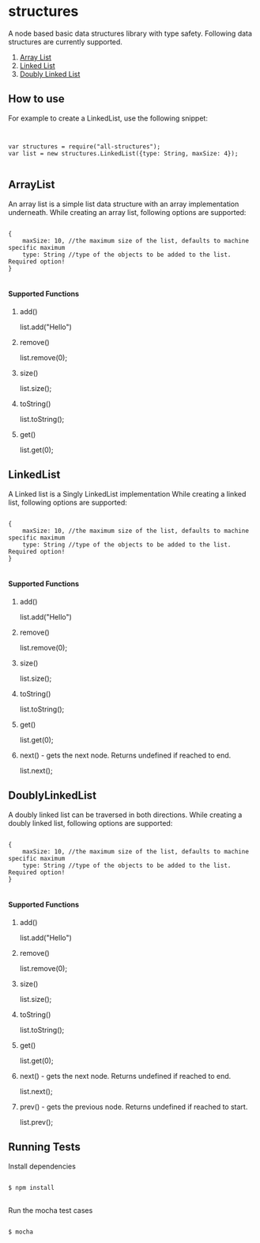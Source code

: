 structures
==========

A node based basic data structures library with type safety. Following data structures are currently supported.

1. [Array List](#arraylist "Array List")
2. [Linked List](#linkedlist "Linked List")
3. [Doubly Linked List](#doublylist "Doubly Linked List")

## How to use

For example to create a LinkedList, use the following snippet:

<pre><code>

var structures = require("all-structures");
var list = new structures.LinkedList({type: String, maxSize: 4});

</code></pre>

<a name="arraylist"></a>
## ArrayList
An array list is a simple list data structure with an array implementation underneath.
While creating an array list, following options are supported:

<pre>
<code>
{
    maxSize: 10, //the maximum size of the list, defaults to machine specific maximum
    type: String //type of the objects to be added to the list. Required option!
}
</code>
</pre>

#### Supported Functions
1. add()

    list.add("Hello")

2. remove()

    list.remove(0);

3. size()

    list.size();

4. toString()

    list.toString();

5. get()

    list.get(0);

<a name="linkedlist"></a>

## LinkedList

A Linked list is a Singly LinkedList implementation
While creating a linked list, following options are supported:

<pre>
<code>
{
    maxSize: 10, //the maximum size of the list, defaults to machine specific maximum
    type: String //type of the objects to be added to the list. Required option!
}
</code>
</pre>

#### Supported Functions
1. add()

    list.add("Hello")

2. remove()

    list.remove(0);

3. size()

    list.size();

4. toString()

    list.toString();

5. get()

    list.get(0);

6. next() - gets the next node. Returns undefined if reached to end.

    list.next();

<a name="doublylist"></a>

## DoublyLinkedList

A doubly linked list can be traversed in both directions.
While creating a doubly linked list, following options are supported:

<pre>
<code>
{
    maxSize: 10, //the maximum size of the list, defaults to machine specific maximum
    type: String //type of the objects to be added to the list. Required option!
}
</code>
</pre>

#### Supported Functions
1. add()

    list.add("Hello")

2. remove()

    list.remove(0);

3. size()

    list.size();

4. toString()

    list.toString();

5. get()

    list.get(0);

6. next() - gets the next node. Returns undefined if reached to end.

    list.next();

7. prev() - gets the previous node. Returns undefined if reached to start.

    list.prev();

## Running Tests

Install dependencies

<pre>
<code>
$ npm install
</code>
</pre>

Run the mocha test cases

<pre>
<code>
$ mocha
</code>
</pre>
